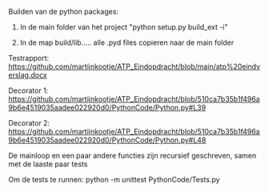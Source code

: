 Builden van de python packages:

1. In de main folder van het project "python setup.py build_ext -i"

2. In de map build/lib..... alle .pyd files copieren naar de main folder

Testrapport: https://github.com/martijnkootje/ATP_Eindopdracht/blob/main/atp%20eindverslag.docx

Decorator 1:
https://github.com/martijnkootje/ATP_Eindopdracht/blob/510ca7b35b1f496a9b6e4519035aadee022920d0/PythonCode/Python.py#L39

Decorator 2:
https://github.com/martijnkootje/ATP_Eindopdracht/blob/510ca7b35b1f496a9b6e4519035aadee022920d0/PythonCode/Python.py#L48

De mainloop en een paar andere functies zijn recursief geschreven, samen met de laaste paar tests


Om de tests te runnen:
python -m unittest PythonCode/Tests.py
